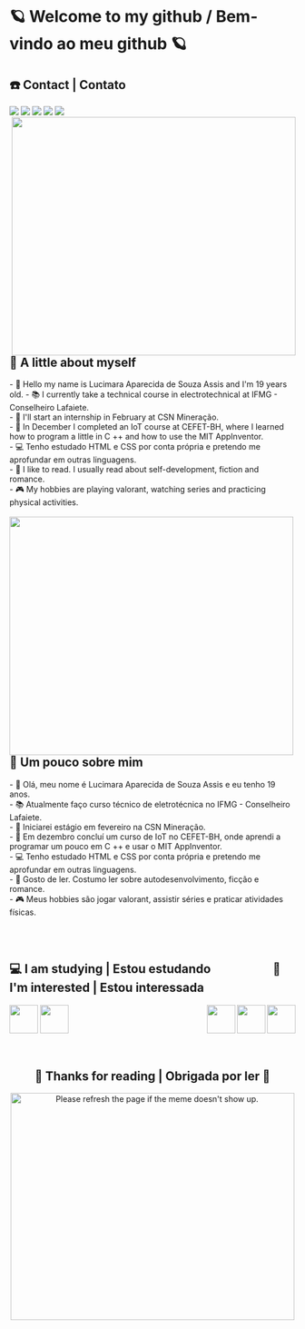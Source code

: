 <h1>🪐 Welcome to my github / Bem-vindo ao meu github 🪐</h1>
<h2> ☎️ Contact | Contato</h2>
<div style="display: inline_block">
<img src="https://api.visitorbadge.io/api/VisitorHit?user=LucimaraSouzah&repo=github-visitors-badge&countColor=484848">
<a href="Luucy#6228" target="_blank" alt="Luucy#6228" title="Luucy#6228"><img src="https://img.shields.io/badge/Discord-7289DA?style=for-the-badge&logo=discord&logoColor=white" target="_blank"></a>
<a href="lucimarasouzah@gmail.com" target="_blank" alt="lucimarasouzah@gmail.com" title="lucimarasouzah@gmail.com"><img src="https://img.shields.io/badge/Gmail-D14836?style=for-the-badge&logo=gmail&logoColor=white" target="_blank"></a>
<a href="https://www.instagram.com/lucimarasouza8/" target="_blank" alt="@lucimarasouza8" title="@lucimarasouza8"><img src="https://img.shields.io/badge/Instagram-E4405F?style=for-the-badge&logo=instagram&logoColor=white" target="_blank"></a>
<a href="https://www.linkedin.com/in/lucimara-souza-1098b9181/" target="_blank" alt="https://www.linkedin.com/in/lucimara-souza-1098b9181/" title="https://www.linkedin.com/in/lucimara-souza-1098b9181/"><img src="https://img.shields.io/badge/LinkedIn-0077B5?style=for-the-badge&logo=linkedin&logoColor=white" target="_blank"></a>
</div>  

<div class="image">
<img align="right" valign="top" width="500px" height="420px" src="https://user-images.githubusercontent.com/95291739/145056360-a90eb6c6-4b5d-457a-8e18-484abef47053.gif"/>
</div>


<h2>🔮 A little about myself</h2>
- 🌼 Hello my name is Lucimara Aparecida de Souza Assis and I'm 19 years old.
- 📚 I currently take a technical course in electrotechnical at IFMG - Conselheiro Lafaiete.<br/>
- 🔰 I'll start an internship in February at CSN Mineração.<br/>
- 🎲 In December I completed an IoT course at CEFET-BH, where I learned how to program a little in C ++ and how to use the MIT AppInventor.<br/>
- 💻 Tenho estudado HTML e CSS por conta própria e pretendo me aprofundar em outras linguagens.<br/>
- 📓 I like to read. I usually read about self-development, fiction and romance.<br/>
- 🎮 My hobbies are playing valorant, watching series and practicing physical activities.<br/><br/>

<img align="left" width="500px" height="420px" src="https://user-images.githubusercontent.com/95291739/145056193-648ea68e-31d3-4a6c-9f12-afe353b73ace.gif"/>

<h2>🔮 Um pouco sobre mim</h2>
- 🌼 Olá, meu nome é Lucimara Aparecida de Souza Assis e eu tenho 19 anos.<br/>
- 📚 Atualmente faço curso técnico de eletrotécnica no IFMG - Conselheiro Lafaiete.<br/>
- 🔰 Iniciarei estágio em fevereiro na CSN Mineração. <br/>
- 🎲 Em dezembro concluí um curso de IoT no CEFET-BH, onde aprendi a programar um pouco em C ++ e usar o MIT AppInventor.<br/>
- 💻 Tenho estudado HTML e CSS por conta própria e pretendo me aprofundar em outras linguagens.<br/>
- 📓 Gosto de ler. Costumo ler sobre autodesenvolvimento, ficção e romance.<br/>
- 🎮 Meus hobbies são jogar valorant, assistir séries e praticar atividades físicas.<br/>

<br/><br/>
<div style="display: inline_block">
  <h2> 💻 I am studying  |  Estou estudando &nbsp;&nbsp;&nbsp;&nbsp;&nbsp;&nbsp;&nbsp;&nbsp;&nbsp;&nbsp;&nbsp;&nbsp;&nbsp;&nbsp;&nbsp;&nbsp;&nbsp;&nbsp;&nbsp;&nbsp; 🌈 I'm interested | Estou interessada</h2>
  <div style="display: inline_block">
  <img align="center" width="50px" height="50px" src="https://cdn.jsdelivr.net/gh/devicons/devicon/icons/html5/html5-original-wordmark.svg" />
  <img align="center" width="50px" height="50px" src="https://cdn.jsdelivr.net/gh/devicons/devicon/icons/css3/css3-original-wordmark.svg" /> 
  <img align="right" width="50px" height="50px"src="https://cdn.jsdelivr.net/gh/devicons/devicon/icons/javascript/javascript-original.svg" />
  <img align="right" width="50px" height="50px" src="https://cdn.jsdelivr.net/gh/devicons/devicon/icons/python/python-original.svg" />
  <img align="right" width="50px" height="50px" src="https://cdn.jsdelivr.net/gh/devicons/devicon/icons/react/react-original.svg" />
</div></br></br>

<div align="center">
<h2>💖 Thanks for reading | Obrigada por ler 💖</h2>
</div>
<p align="center">
<img width="500px" height="400x" src='https://random-memer.herokuapp.com/' title="Meme" alt="Please refresh the page if the meme doesn't show up."> </p>
